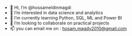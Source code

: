 - 👋 Hi, I’m @hossameldinmagdi
- 👀 I’m interested in data science and analytics
- 🌱 I’m currently learning Python, SQL, ML and Power BI
- 💞️ I’m looking to collaborate on practical projects
- 📫 you can email me on : hosam.magdy2010@gmail.com

<!---
hossameldinmagdi/hossameldinmagdi is a ✨ special ✨ repository because its `README.md` (this file) appears on your GitHub profile.
You can click the Preview link to take a look at your changes.
--->
